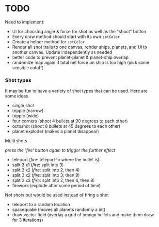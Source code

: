 # TODO

Need to implement:

- UI for choosing angle & force for shot as well as the "shoot" button
- Every draw method should start with its own `setColor`
- Create a helper method for `setColor`
- Render all shot trails to one canvas, render ships, planets, and UI to another canvas. Update independently as needed
- better code to prevent planet-planet & planet-ship overlap
- randomize map again if total net force on ship is too high (pick some sensible cutoff)

### Shot types

It may be fun to have a variety of shot types that can be used. Here are some ideas.

- single shot
- tripple (narrow)
- tripple (wide)
- four corners (shoot 4 bullets at 90 degrees to each other)
- octoshot (shoot 8 bullets at 45 degrees to each other)
- planet exploder (makes a planet disappear)

Multi shots

_press the 'fire' button again to trigger the further effect_

- teleport (_fire_: teleport to where the bullet is)
- split 3 x1 (_fire_: split into 3)
- split 2 x2 (_fire_: split into 2, then 4)
- split 3 x2 (_fire_: split into 3; then 9)
- split 2 x3 (_fire_: split into 2, then 4, then 8)
- firework (explode after some period of time)

Not shots but would be used instead of firing a shot

- teleport to a random location
- spacequake (moves all planets randomly a bit)
- draw vector field (overlay a grid of benign bullets and make them draw for 3 iterations)
